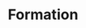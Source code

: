 ---
weight : 50
title : "Formation"

data : 
  - title : "Formation académique"
    items:
      - name : "Master 2 Informatique (DESS)"
        date : "Juin 1999"
        school : "Université de Montpellier"
        city : "Montpellier, France"
        internship:
          title : "Base de données spatialisée pour l'agriculture et l'environnement"
          period : "mars - juillet 1999"
          org : "UMR Sol&Environnement, INRA - Montpellier, France"          
      - name : "Ingénieur maître Génie Mathématique & Informatique"
        date : "Juin 1998"
        school : "Université de Montpellier"
        city : "Montpellier, France"
        internship:
          title : "Cartographie des sols par logique floue"
          period : "octobre 1997 - Février 1998"
          org : "UR Science du Sol, INRA - Montpellier, France"
      - name : "DUT Informatique"
        date : "Juin 1996"
        school : "Université de Montpellier"
        city : "Montpellier, France"
        internship:
          title : "Identification de contours terrestres sous couverture nuageuse"
          period : "février 1997 - juin 1999"
          org : "Computing Department, University of Central Lancashire - Preston, Angleterre 🇬🇧"
          details : >
            Au cours de ce premier stage de mon cursus universitaire,
            j'ai développé un outil d'identification de contours terrestres sous couverture nuageuse
            à partir d'images satellites<br/>
            Cette première expérience en milieu professionnel m'a permis de découvrir la production logicielle, 
            depuis la conception jusqu'à la finalisation des développements. 
            J'ai su implémenter les algorithmes de traitement du signal de référence dans le domaine<br/>
            J'ai choisi d'effectuer ce stage à l'étranger, sur un financement ERASMUS, d'une part pour développer ma pratique quotidienne de la langue anglaise,
            et d'autre part pour m'enrichir d'une expérience forcément différente.<br/>
          emojis : 🛰 ☁️ 🌍 💂‍♀️

  - title : "Formation professionnelle"
    items:
      - name : "Management d'équipe hybride présentiel/distanciel"
        date : "2021"
        details : "mode d'animation et de communication, organisation collective, délégation, suivi"
        hours : "6"
      - name : "C++ avancé"
        date : "2018-2019"
        details : "concepts, architecture logicielle, métaprogrammation, qualité, optimisation"
        hours : "91"
      - name : "Initiation au développement d'applications iOS/Swift"
        date : "2018"
        details : ""
        hours : "20"
      - name : "SCRUM master"
        date : "2018"
        details : ""
        hours : "25"
      - name : "SCRUM niveau 1"
        date : "2017"
        details : ""
        hours : "15"
      - name : "Communication et management Process’Communication"
        date : "2013"
        details : ""
        hours : "31"
      - name : "Entretien et évaluation des collaborateurs"
        date : "2012"
        details : ""
        hours : "7"
      - name : "Rédaction scientifique en anglais"
        date : "2012 et 2005"
        details : ""
        hours : "7"
      - name : "UML et conception d'architectures logicielles"
        date : "2008"
        details : ""
        hours : "21"
      - name : "Ecole ingénieur ENVOL"
        date : "2008"
        details : ""
        hours : "35"
      - name : "Exercer une responsabilité et animer une équipe"
        date : "2007"
        details : ""
        hours : "28"
---